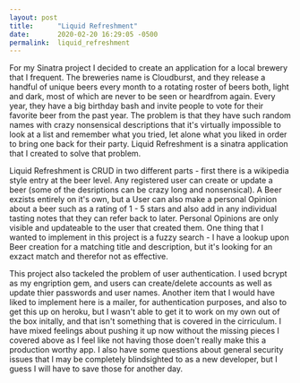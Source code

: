 ```yaml
---
layout: post
title:      "Liquid Refreshment"
date:       2020-02-20 16:29:05 -0500
permalink:  liquid_refreshment
---
```



For my Sinatra project I decided to create an application for a local brewery that I frequent. The breweries name is Cloudburst, and they release a handful of unique beers every month to a rotating roster of beers both,  light and dark, most of which are never to be seen or heardfrom again. Every year, they have a big birthday bash and invite people to vote for their favorite beer from the past year. The problem is that they have such random names with crazy nonsensical descriptions that it's virtually impossible to look at a list and remember what you tried, let alone what you liked in order to bring one back for their party. Liquid Refreshment is a sinatra application that I created to solve that problem.

Liquid Refreshment is CRUD in two different parts - first there is a wikipedia style entry at the beer level. Any registered user can create or update a beer (some of the desriptions can be crazy long and nonsensical). A Beer exzists entirely on it's own, but a User can also make a personal Opinion about a beer such as a rating of 1 - 5 stars and also add in any individual tasting notes that they can refer back to later. Personal Opinions are only visible and updateable to the user that created them. One thing that I wanted to implement in this project is a fuzzy search - I have a lookup upon Beer creation for a matching title and description, but it's looking for an exzact match and therefor not as effective. 

This project also tackeled the problem of user authentication. I used bcrypt as my engription gem, and users can create/delete accounts as well as update thier passwords and user names. Another item that I would have liked to implement here is a mailer, for authentication purposes, and also to get this up on heroku, but I wasn't able to get it to work on my own out of the box initally, and that isn't something that is covered in the cirriculum. I have mixed feelings about pushing it up now without the missing pieces I covered above as I feel like not having those doen't really make this a production worthy app. I also have some questions about general security issues that I may be completely blindsighted to as a new developer, but I guess I will have to save those for another day.
